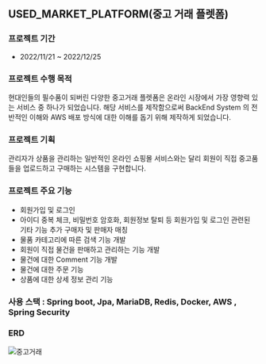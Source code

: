## USED_MARKET_PLATFORM(중고 거래 플렛폼)

### 프로젝트 기간
  - 2022/11/21 ~ 2022/12/25

### 프로젝트 수행 목적

현대인들의 필수품이 되버린 다양한 중고거래 플렛폼은
온라인 시장에서 가장 영향력 있는 서비스 중 하나가 되었습니다.
해당 서비스를 제작함으로써 BackEnd System 의 전반적인 이해와
AWS 배포 방식에 대한 이해를 돕기 위해 제작하게 되었습니다. 

### 프로젝트 기획

관리자가 상품을 관리하는 일반적인 온라인 쇼핑몰 서비스와는 달리
회원이 직접 중고품들을 업로드하고 구매하는 시스템을 구현합니다.

### 프로젝트 주요 기능

- 회원가입 및 로그인
- 아이디 중복 체크, 비밀번호 암호화, 회원정보 탈퇴 등 회원가입 및 로그인 관련된 기타 기능 추가
  구매자 및 판매자 매칭
- 물품 카테고리에 따른 검색 기능 개발
- 회원이 직접 물건을 판매하고 관리하는 기능 개발
- 물건에 대한 Comment 기능 개발
- 물건에 대한 주문 기능
- 상품에 대한 상세 정보 관리 기능

### 사용 스택 : Spring boot, Jpa, MariaDB, Redis, Docker, AWS , Spring Security

### ERD

![중고거래](https://user-images.githubusercontent.com/96874318/209803782-059ca295-14cc-4f10-a17d-a3fb7e3e6fca.png)




